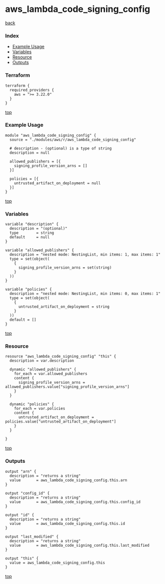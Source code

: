 # aws_lambda_code_signing_config

[back](../aws.md)

### Index

- [Example Usage](#example-usage)
- [Variables](#variables)
- [Resource](#resource)
- [Outputs](#outputs)

### Terraform

```hcl
terraform {
  required_providers {
    aws = ">= 3.22.0"
  }
}
```

[top](#index)

### Example Usage

```hcl
module "aws_lambda_code_signing_config" {
  source = "./modules/aws/r/aws_lambda_code_signing_config"

  # description - (optional) is a type of string
  description = null

  allowed_publishers = [{
    signing_profile_version_arns = []
  }]

  policies = [{
    untrusted_artifact_on_deployment = null
  }]
}
```

[top](#index)

### Variables

```hcl
variable "description" {
  description = "(optional)"
  type        = string
  default     = null
}

variable "allowed_publishers" {
  description = "nested mode: NestingList, min items: 1, max items: 1"
  type = set(object(
    {
      signing_profile_version_arns = set(string)
    }
  ))
}

variable "policies" {
  description = "nested mode: NestingList, min items: 0, max items: 1"
  type = set(object(
    {
      untrusted_artifact_on_deployment = string
    }
  ))
  default = []
}
```

[top](#index)

### Resource

```hcl
resource "aws_lambda_code_signing_config" "this" {
  description = var.description

  dynamic "allowed_publishers" {
    for_each = var.allowed_publishers
    content {
      signing_profile_version_arns = allowed_publishers.value["signing_profile_version_arns"]
    }
  }

  dynamic "policies" {
    for_each = var.policies
    content {
      untrusted_artifact_on_deployment = policies.value["untrusted_artifact_on_deployment"]
    }
  }

}
```

[top](#index)

### Outputs

```hcl
output "arn" {
  description = "returns a string"
  value       = aws_lambda_code_signing_config.this.arn
}

output "config_id" {
  description = "returns a string"
  value       = aws_lambda_code_signing_config.this.config_id
}

output "id" {
  description = "returns a string"
  value       = aws_lambda_code_signing_config.this.id
}

output "last_modified" {
  description = "returns a string"
  value       = aws_lambda_code_signing_config.this.last_modified
}

output "this" {
  value = aws_lambda_code_signing_config.this
}
```

[top](#index)
